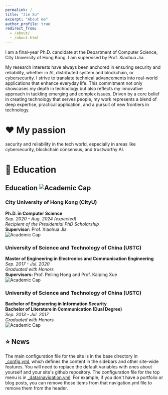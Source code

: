 ```yaml
---
permalink: /
title: "Jie Xu"
excerpt: "About me"
author_profile: true
redirect_from: 
  - /about/
  - /about.html
---
```


I am a final-year Ph.D. candidate at the Department of Computer Science, City University of Hong Kong. I am supervised by Prof. Xiaohua Jia.  

My research interests have always been anchored in ensuring security and reliability, whether in AI, distributed system and blockchain, or cybersecurity.  I strive to translate technical advancements into real-world applications that enhance everyday life. This commitment not only showcases my depth in technology but also reflects my innovative approach in tackling emerging and complex issues. Driven by a core belief in creating technology that serves people, my work represents a blend of deep expertise, practical application, and a pursuit of new frontiers in technology.

❤️  My passion 
======
 security and reliability in the tech world, especially in areas like cybersecurity, blockchain consensus, and trustworthy AI.

📖 Education
======
## Education ![Academic Cap](https://example.com/academic-cap-icon.png)

### City University of Hong Kong (CityU)
**Ph.D. in Computer Science**  
_Sep. 2020 - Aug. 2024 (expected)_  
*Recipient of the Presidential PhD Scholarship*  
**Supervisor:** Prof. Xiaohua Jia  
![Academic Cap](https://example.com/academic-cap-icon.png)

### University of Science and Technology of China (USTC)
**Master of Engineering in Electronics and Communication Engineering**  
_Sep. 2017 - Jul. 2020_  
*Graduated with Honors*  
**Supervisors:** Prof. Peiling Hong and Prof. Kaiping Xue  
![Academic Cap](https://example.com/academic-cap-icon.png)

### University of Science and Technology of China (USTC)
**Bachelor of Engineering in Information Security**  
**Bachelor of Literature in Communication (Dual Degree)**  
_Sep. 2013 - Jul. 2017_  
*Graduated with Honors*  
![Academic Cap](https://example.com/academic-cap-icon.png)


⭐ News
------
The main configuration file for the site is in the base directory in [_config.yml](https://github.com/academicpages/academicpages.github.io/blob/master/_config.yml), which defines the content in the sidebars and other site-wide features. You will need to replace the default variables with ones about yourself and your site's github repository. The configuration file for the top menu is in [_data/navigation.yml](https://github.com/academicpages/academicpages.github.io/blob/master/_data/navigation.yml). For example, if you don't have a portfolio or blog posts, you can remove those items from that navigation.yml file to remove them from the header. 

 
 

